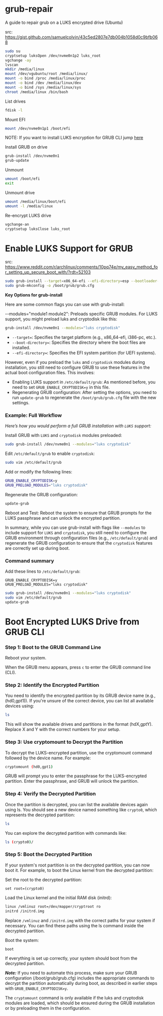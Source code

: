 # grub-repair
A guide to repair grub on a LUKS encrypted drive (Ubuntu)

src: https://gist.github.com/samuelcolvin/43c5ed2807e7db004b1058d0c9bfb068
```bash
sudo su
cryptsetup luksOpen /dev/nvme0n1p2 luks_root
vgchange -ay
lvscan
mkdir /media/linux
mount /dev/vgubuntu/root /media/linux/
mount -o bind /proc /media/linux/proc
mount -o bind /dev /media/linux/dev
mount -o bind /sys /media/linux/sys
chroot /media/linux /bin/bash
```

List drives
```bash
fdisk -l
```

Mount EFI
```bash
mount /dev/nvme0n1p1 /boot/efi
```

NOTE: If you want to install LUKS encryption for GRUB CLI jump [here](#enable-luks-support-for-grub)

Install GRUB on drive
```bash
grub-install /dev/nvme0n1
grub-update
```

Unmount
```bash
umount /boot/efi
exit
```

Unmount drive
```bash
umount /media/linux/boot/efi
umount -l /media/linux
```

Re-encrypt LUKS drive
```bash
vgchange-an
cryptsetup luksClose luks_root
```

# Enable LUKS Support for GRUB

src: https://www.reddit.com/r/archlinux/comments/10pq74e/my_easy_method_for_setting_up_secure_boot_with/?rdt=52103
```bash
sudo grub-install --target=x86_64-efi --efi-directory=esp --bootloader-id=GRUB --modules="tpm" --disable-shim-lock
sudo grub-mkconfig -o /boot/grub/grub.cfg
```
**Key Options for grub-install**

Here are some common flags you can use with grub-install:

--modules="module1 module2": Preloads specific GRUB modules. For LUKS support, you might preload luks and cryptodisk like this:

```bash
grub-install /dev/nvme0n1 --modules="luks cryptodisk"
```
- `--target=`: Specifies the target platform (e.g., x86_64-efi, i386-pc, etc.).
- `--boot-directory=`: Specifies the directory where the boot files are installed.
- `--efi-directory=`: Specifies the EFI system partition (for UEFI systems).

However, even if you preload the `luks` and `cryptodisk` modules during installation, you still need to configure GRUB to use these features in the actual boot configuration files. This involves:

- Enabling LUKS support in `/etc/default/grub`: As mentioned before, you need to set `GRUB_ENABLE_CRYPTODISK=y` in this file.
- Regenerating GRUB configuration: After setting the options, you need to run `update-grub` to regenerate the `/boot/grub/grub.cfg` file with the new settings.

### Example: Full Workflow

*Here’s how you would perform a full GRUB installation with `LUKS` support:*

Install GRUB with `LUKS` and `cryptodisk` modules preloaded:

```bash
sudo grub-install /dev/nvme0n1 --modules="luks cryptodisk"
```

Edit `/etc/default/grub` to enable `cryptodisk`:

```bash
sudo vim /etc/default/grub
```

Add or modify the following lines:

```bash
GRUB_ENABLE_CRYPTODISK=y
GRUB_PRELOAD_MODULES="luks cryptodisk"
```

Regenerate the GRUB configuration:


```bash
update-grub
```

Reboot and Test: Reboot the system to ensure that GRUB prompts for the LUKS passphrase and can unlock the encrypted partition.

In summary, while you can use grub-install with flags like `--modules` to include support for `LUKS` and `cryptodisk`, you still need to configure the GRUB environment through configuration files (e.g., `/etc/default/grub`) and regenerate the GRUB configuration to ensure that the `cryptodisk` features are correctly set up during boot.

### Command summary

Add these lines to `/etc/default/grub`:
```
GRUB_ENABLE_CRYPTODISK=y
GRUB_PRELOAD_MODULES="luks cryptodisk"
```

```bash
sudo grub-install /dev/nvme0n1 --modules="luks cryptodisk"
sudo vim /etc/default/grub
update-grub
```

# Boot Encrypted LUKS Drive from GRUB CLI

### Step 1: Boot to the GRUB Command Line

Reboot your system.

When the GRUB menu appears, press `c` to enter the GRUB command line (CLI).

### Step 2: Identify the Encrypted Partition

You need to identify the encrypted partition by its GRUB device name (e.g., (hd0,gpt1)). If you're unsure of the correct device, you can list all available devices using:

```bash
ls
```

This will show the available drives and partitions in the format (hdX,gptY). Replace X and Y with the correct numbers for your setup.

### Step 3: Use cryptomount to Decrypt the Partition

To decrypt the LUKS-encrypted partition, use the cryptomount command followed by the device name. For example:

```bash
cryptomount (hd0,gpt1)
```

GRUB will prompt you to enter the passphrase for the LUKS-encrypted partition. Enter the passphrase, and GRUB will unlock the partition.

### Step 4: Verify the Decrypted Partition

Once the partition is decrypted, you can list the available devices again using ls. You should see a new device named something like `crypto0`, which represents the decrypted partition:

```bash
ls
```

You can explore the decrypted partition with commands like:

```bash
ls (crypto0)/
```

### Step 5: Boot the Decrypted Partition

If your system's root partition is on the decrypted partition, you can now boot it. For example, to boot the Linux kernel from the decrypted partition:

Set the root to the decrypted partition:

```
set root=(crypto0)
```

Load the Linux kernel and the initial RAM disk (initrd):

```bash
linux /vmlinuz root=/dev/mapper/cryptroot ro
initrd /initrd.img
```

Replace `/vmlinuz` and `/initrd.img` with the correct paths for your system if necessary. You can find these paths using the ls command inside the decrypted partition.

Boot the system:

```bash
boot
```

If everything is set up correctly, your system should boot from the decrypted partition.

***Note:***
If you need to automate this process, make sure your GRUB configuration (/boot/grub/grub.cfg) includes the appropriate commands to decrypt the partition automatically during boot, as described in earlier steps with `GRUB_ENABLE_CRYPTODISK=y`.

The `cryptomount` command is only available if the luks and cryptodisk modules are loaded, which should be ensured during the GRUB installation or by preloading them in the configuration.


